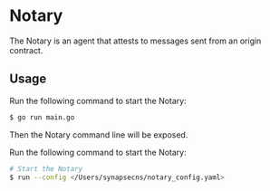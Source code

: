 # Notary

The Notary is an agent that attests to messages sent from an origin contract.

## Usage

Run the following command to start the Notary:

```bash
$ go run main.go
```
Then the Notary command line will be exposed.

Run the following command to start the Notary:

```bash
# Start the Notary
$ run --config </Users/synapsecns/notary_config.yaml>
```

